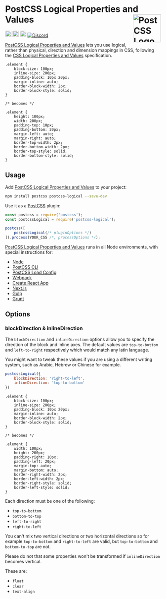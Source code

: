 # PostCSS Logical Properties and Values [<img src="https://postcss.github.io/postcss/logo.svg" alt="PostCSS Logo" width="90" height="90" align="right">][PostCSS]

[<img alt="npm version" src="https://img.shields.io/npm/v/postcss-logical.svg" height="20">][npm-url] [<img alt="CSS Standard Status" src="https://cssdb.org/images/badges/logical-properties-and-values.svg" height="20">][css-url] [<img alt="Build Status" src="https://github.com/csstools/postcss-plugins/workflows/test/badge.svg" height="20">][cli-url] [<img alt="Discord" src="https://shields.io/badge/Discord-5865F2?logo=discord&logoColor=white">][discord]

[PostCSS Logical Properties and Values]  lets you use logical, rather than physical, direction and dimension mappings in CSS, following the [CSS Logical Properties and Values] specification.

```pcss
.element {
	block-size: 100px;
	inline-size: 200px;
	padding-block: 10px 20px;
	margin-inline: auto;
	border-block-width: 2px;
	border-block-style: solid;
}

/* becomes */

.element {
	height: 100px;
	width: 200px;
	padding-top: 10px;
	padding-bottom: 20px;
	margin-left: auto;
	margin-right: auto;
	border-top-width: 2px;
	border-bottom-width: 2px;
	border-top-style: solid;
	border-bottom-style: solid;
}
```

## Usage

Add [PostCSS Logical Properties and Values] to your project:

```bash
npm install postcss postcss-logical --save-dev
```

Use it as a [PostCSS] plugin:

```js
const postcss = require('postcss');
const postcssLogical = require('postcss-logical');

postcss([
	postcssLogical(/* pluginOptions */)
]).process(YOUR_CSS /*, processOptions */);
```

[PostCSS Logical Properties and Values] runs in all Node environments, with special
instructions for:

- [Node](INSTALL.md#node)
- [PostCSS CLI](INSTALL.md#postcss-cli)
- [PostCSS Load Config](INSTALL.md#postcss-load-config)
- [Webpack](INSTALL.md#webpack)
- [Create React App](INSTALL.md#create-react-app)
- [Next.js](INSTALL.md#nextjs)
- [Gulp](INSTALL.md#gulp)
- [Grunt](INSTALL.md#grunt)

## Options

### blockDirection & inlineDirection

The `blockDirection` and `inlineDirection` options allow you to specify the direction of the block and inline axes. The default values are `top-to-bottom` and `left-to-right` respectively which would match any latin language.

You might want to tweak these values if you are using a different writing system, such as Arabic, Hebrew or Chinese for example.

```js
postcssLogical({
	blockDirection: 'right-to-left',
	inlineDirection: 'top-to-bottom'
})
```

```pcss
.element {
	block-size: 100px;
	inline-size: 200px;
	padding-block: 10px 20px;
	margin-inline: auto;
	border-block-width: 2px;
	border-block-style: solid;
}

/* becomes */

.element {
	width: 100px;
	height: 200px;
	padding-right: 10px;
	padding-left: 20px;
	margin-top: auto;
	margin-bottom: auto;
	border-right-width: 2px;
	border-left-width: 2px;
	border-right-style: solid;
	border-left-style: solid;
}
```

Each direction must be one of the following:

- `top-to-bottom`
- `bottom-to-top`
- `left-to-right`
- `right-to-left`

You can't mix two vertical directions or two horizontal directions so for example `top-to-bottom` and `right-to-left` are valid, but `top-to-bottom` and `bottom-to-top` are not.

Please do not that some properties won't be transformed if `inlineDirection` becomes vertical.

These are:

* `float`
* `clear`
* `text-align`

[cli-url]: https://github.com/csstools/postcss-plugins/actions/workflows/test.yml?query=workflow/test
[css-url]: https://cssdb.org/#logical-properties-and-values
[discord]: https://discord.gg/bUadyRwkJS
[npm-url]: https://www.npmjs.com/package/postcss-logical

[PostCSS]: https://github.com/postcss/postcss
[PostCSS Logical Properties and Values]: https://github.com/csstools/postcss-plugins/tree/main/plugins/postcss-logical
[CSS Logical Properties and Values]: https://www.w3.org/TR/css-logical-1/
